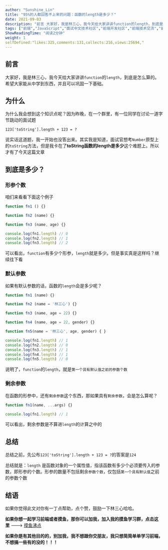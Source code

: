 ```yaml
---
author: "Sunshine_Lin"
title: "95%的人都回答不上来的问题：函数的length是多少？"
date: 2021-09-03
description: "前言 大家好，我是林三心，我今天给大家讲讲function的length，到底是怎么算的。希望大家能从中学到东西，并且可以巩固一下基础。 为什么 为什么我会想到这个知识点呢？因为昨晚，在一个群里，有一"
tags: ["前端","JavaScript","面试中文技术社区","前端开发社区","前端技术交流","前端框架教程","JavaScript 学习资源","CSS 技巧与最佳实践","HTML5 最新动态","前端工程师职业发展","开源前端项目","前端技术趋势"]
ShowReadingTime: "阅读2分钟"
weight: 1
selfDefined:"likes:325,comments:131,collects:216,views:25694,"
---
```

前言
--

大家好，我是林三心，我今天给大家讲讲`function`的`length`，到底是怎么算的。希望大家能从中学到东西，并且可以巩固一下基础。

为什么
---

为什么我会想到这个知识点呢？因为昨晚，在一个群里，有一位同学在讨论一道字节跳动的面试题

`123['toString'].length + 123 = ?`

说实话这道题，我一开始也没答出来。其实我是知道，面试官想考`Number`原型上的`toString`方法，但是我卡在了**toString函数的length是多少**这个难题上。所以才有了今天这篇文章

到底是多少？
------

### 形参个数

咱们来看看下面这个例子

```js
function fn1 () {}

function fn2 (name) {}

function fn3 (name, age) {}

console.log(fn1.length) // 0
console.log(fn2.length) // 1
console.log(fn3.length) // 2
```

可以看出，`function`有多少个形参，`length`就是多少。但是事实真是这样吗？继续往下看

### 默认参数

如果有默认参数的话，函数的`length`会是多少呢？

```js
function fn1 (name) {}

function fn2 (name = '林三心') {}

function fn3 (name, age = 22) {}

function fn4 (name, age = 22, gender) {}

function fn5(name = '林三心', age, gender) { }

console.log(fn1.length) // 1
console.log(fn2.length) // 0
console.log(fn3.length) // 1
console.log(fn4.length) // 1
console.log(fn5.length) // 0
```

说明了，`function`的`length`，就是`第一个具有默认值之前的参数个数`

### 剩余参数

在函数的形参中，还有`剩余参数`这个东西，那如果具有`剩余参数`，会是怎么算呢？

```js
function fn1(name, ...args) {}

console.log(fn1.length) // 1
```

可以看出，剩余参数是不算进`length`的计算之中的

总结
--

总结之前，先公布`123['toString'].length + 123 = ?`的答案是`124`

总结就是：`length` 是函数对象的一个属性值，指该函数有多少个必须要传入的参数，即形参的个数。形参的数量不包括剩余`参数个数`，仅包括`第一个具有默认值`之前的参数个数

结语
--

如果你觉得此文对你有一丁点帮助，点个赞，鼓励一下林三心哈哈。

**如果你想一起学习前端或者摸鱼，那你可以加我，加入我的摸鱼学习群，点击这里** ---> [摸鱼沸点](https://juejin.cn/pin/7035153948126216206 "https://juejin.cn/pin/7035153948126216206")

**如果你是有其他目的的，别加我，我不想跟你交朋友，我只想简简单单学习前端，不想搞一些有的没的！！！**
